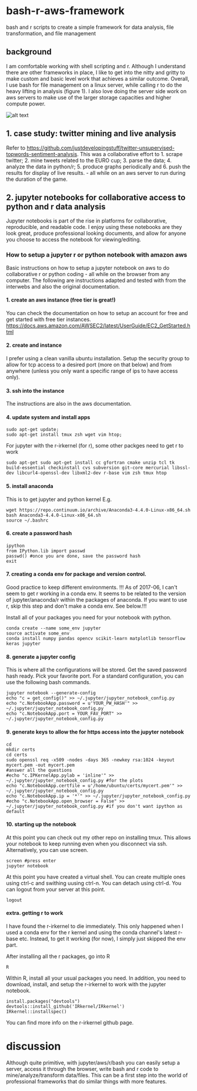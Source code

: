 # bash-r-aws-framework
bash and r scripts to create a simple framework for data analysis, file transformation, and file management

## background

I am comfortable working with shell scripting and r. Although I understand there are other frameworks in place, I like to get into the nitty and gritty to make custom and basic level work that achieves a similar outcome. Overall, I use bash for file management on a linux server, while calling r to do the heavy lifting in analysis (figure 1). I also love doing the server side work on aws servers to make use of the larger storage capacities and higher compute power.

![alt text](https://user-images.githubusercontent.com/29260348/26902414-1c08fa5a-4b8e-11e7-8553-a55d79a52978.png)

## 1. case study: twitter mining and live analysis

Refer to https://github.com/justdevelopingstuff/twitter-unsupervised-topwords-sentiment-analysis. This was a collaborative effort to 1. scrape twitter; 2. mine tweets related to the EURO cup; 3. parse the data; 4. analyze the data in python/r; 5. produce graphs periodically and 6. push the results for display of live results. - all while on an aws server to run during the duration of the game.

## 2. jupyter notebooks for collaborative access to python and r data analysis

Jupyter notebooks is part of the rise in platforms for collaborative, reproducible, and readable code. I enjoy using these notebooks are they look great, produce professional looking documents, and allow for anyone you choose to access the notebook for viewing/editing.

### How to setup a jupyter r or python notebook with amazon aws

Basic instructions on how to setup a jupyter notebook on aws to do collaborative r or python coding - all while on the browser from any computer. The following are instructions adapted and tested with from the interwebs and also the original documentation.

#### 1. create an aws instance (free tier is great!)

You can check the documentation on how to setup an account for free and get started with free tier instances. https://docs.aws.amazon.com/AWSEC2/latest/UserGuide/EC2_GetStarted.html

#### 2. create and instance

I prefer using a clean vanilla ubuntu installation. Setup the security group to allow for tcp access to a desired port (more on that below) and from anywhere (unless you only want a specific range of ips to have access only). 

#### 3. ssh into the instance 

The instructions are also in the aws documentation.

#### 4. update system and install apps

```
sudo apt-get update;
sudo apt-get install tmux zsh wget vim htop;
```

For jupyter with the r-irkernel (for r), some other packges need to get r to work

```
sudo apt-get sudo apt-get install cc gfortran cmake unzip tcl tk build-essential checkinstall cvs subversion git-core mercurial libssl-dev libcurl4-openssl-dev libxml2-dev r-base vim zsh tmux htop
```

#### 5. install anaconda

This is to get jupyter and python kernel
E.g.
```
wget https://repo.continuum.io/archive/Anaconda3-4.4.0-Linux-x86_64.sh
bash Anaconda3-4.4.0-Linux-x86_64.sh
source ~/.bashrc
```
#### 6. create a password hash

```
ipython
from IPython.lib import passwd
passwd() #once you are done, save the password hash
exit
```

#### 7. creating a conda env for package and version control.

Good practice to keep different environments. !!! As of 2017-06, I can't seem to get r working in a conda env. It seems to be related to the version of jupyter/anaconda/r within the packages of anaconda. If you want to use r, skip this step and don't make a conda env. See below.!!!

Install all of your packages you need for your notebook with python.
```
conda create --name some_env jupyter
source activate some_env
conda install numpy pandas opencv scikit-learn matplotlib tensorflow keras jupyter
```

#### 8. generate a jupyter config

This is where all the configurations will be stored.
Get the saved password hash ready.
Pick your favorite port.
For a standard configuration, you can use the following bash commands.
```
jupyter notebook --generate-config
echo "c = get_config()" >> ~/.jupyter/jupyter_notebook_config.py
echo "c.NotebookApp.password = u'YOUR_PW_HASH'" >> ~/.jupyter/jupyter_notebook_config.py
echo "c.NotebookApp.port = YOUR_FAV_PORT" >> ~/.jupyter/jupyter_notebook_config.py
```

#### 9. generate keys to allow the for https access into the jupyter notebook
```
cd
mkdir certs
cd certs
sudo openssl req -x509 -nodes -days 365 -newkey rsa:1024 -keyout mycert.pem -out mycert.pem
#answer all the questions
#echo "c.IPKernelApp.pylab = 'inline'" >> ~/.jupyter/jupyter_notebook_config.py #for the plots
echo "c.NotebookApp.certfile = u'/home/ubuntu/certs/mycert.pem'" >> ~/.jupyter/jupyter_notebook_config.py
echo "c.NotebookApp.ip = '*'" >> ~/.jupyter/jupyter_notebook_config.py
#echo "c.NotebookApp.open_browser = False" >> ~/.jupyter/jupyter_notebook_config.py #if you don't want ipython as default
```

#### 10. starting up the notebook
At this point you can check out my other repo on installing tmux. This allows your notebook to keep running even when you disconnect via ssh. Alternatively, you can use screen.

```
screen #press enter
jupyter notebook
```
At this point you have created a virtual shell. You can create multiple ones using ctrl-c and swithing uusing ctrl-n.
You can detach using ctrl-d. You can logout from your server at this point.

```
logout
```

#### extra. getting r to work

I have found the r-irkernel to die immediately. This only happened when I used a conda env for the r kernel and using the conda channel's latest r-base etc. Instead, to get it working (for now), I simply just skipped the env part.

After installing all the r packages, go into R

```
R
```

Within R, install all your usual packages you need. In addition, you need to download, install, and setup the r-irkernel to work with the jupyter notebook.

```
install.packages("devtools")
devtools::install_github('IRkernel/IRkernel')
IRkernel::installspec()
```
You can find more info on the r-irkernel github page.

# discussion

Although quite primitive, with jupyter/aws/r/bash you can easily setup a server, access it through the browser, write bash and r code to mine/analyze/transform data/files. This can be a first step into the world of professional frameworks that do similar things with more features.
